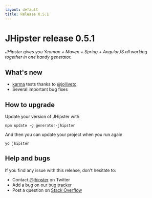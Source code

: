 ```yaml
---
layout: default
title: Release 0.5.1
---
```


JHipster release 0.5.1
==================

*JHipster gives you Yeoman + Maven + Spring + AngularJS all working together in one handy generator.*

What's new
----------

- [karma](http://karma-runner.github.io/) tests thanks to [@jollivetc](https://twitter.com/jollivetc)
- Several important bug fixes

How to upgrade
------------

Update your version of JHipster with:

```
npm update -g generator-jhipster
```

And then you can update your project when you run again

```
yo jhipster
```

Help and bugs
--------------

If you find any issue with this release, don't hesitate to:

- Contact [@jhipster](https://twitter.com/jhipster) on Twitter
- Add a bug on our [bug tracker](https://github.com/jhipster/generator-jhipster/issues?state=open)
- Post a question on [Stack Overflow](http://stackoverflow.com/tags/jhipster/info)
